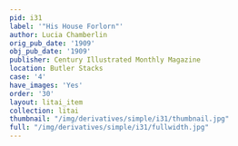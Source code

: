 ```yaml
---
pid: i31
label: '"His House Forlorn"'
author: Lucia Chamberlin
orig_pub_date: '1909'
obj_pub_date: '1909'
publisher: Century Illustrated Monthly Magazine
location: Butler Stacks
case: '4'
have_images: 'Yes'
order: '30'
layout: litai_item
collection: litai
thumbnail: "/img/derivatives/simple/i31/thumbnail.jpg"
full: "/img/derivatives/simple/i31/fullwidth.jpg"
---
```

